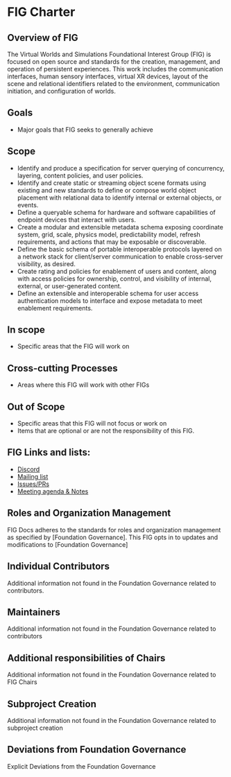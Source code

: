 # FIG Charter


## Overview of FIG

The Virtual Worlds and Simulations Foundational Interest Group (FIG) is focused on open source and standards for the creation, management, and operation of persistent experiences. This work includes the communication interfaces, human sensory interfaces, virtual XR devices, layout of the scene and relational identifiers related to the environment, communication initiation, and configuration of worlds.

## Goals

- Major goals that FIG seeks to generally achieve

## Scope

* Identify and produce a specification for server querying of concurrency, layering, content policies, and user policies.
* Identify and create static or streaming object scene formats using existing and new standards to define or compose world object placement with relational data to identify internal or external objects, or events.
* Define a queryable schema for hardware and software capabilities of endpoint devices that interact with users.
* Create a modular and extensible metadata schema exposing coordinate system, grid, scale, physics model, predictability model, refresh requirements, and actions that may be exposable or discoverable.
* Define the basic schema of portable interoperable protocols layered on a network stack for client/server communication to enable cross-server visibility, as desired.
* Create rating and policies for enablement of users and content, along with access policies for ownership, control, and visibility of internal, external, or user-generated content.
* Define an extensible and interoperable schema for user access authentication models to interface and expose metadata to meet enablement requirements.

## In scope

- Specific areas that the FIG will work on

## Cross-cutting Processes

- Areas where this FIG will work with other FIGs

## Out of Scope

- Specific areas that this FIG will not focus or work on
- Items that are optional or are not the responsibility of this FIG.

## FIG Links and lists:

- [Discord](https://discord.gg/openmetaverse)
- [Mailing list](https://lists.openmv.org/g/fig-virtualworldsim)
- [Issues/PRs](https://github.com/Open-MV/fig-virtualworldsim/issues)
- [Meeting agenda & Notes](https://github.com/Open-MV/fig-virtualworldsim/discussions/categories/meetings)

## Roles and Organization Management

FIG Docs adheres to the standards for roles and organization management as specified by [Foundation Governance].
This FIG opts in to updates and modifications to [Foundation Governance]

## Individual Contributors

Additional information not found in the Foundation Governance related to contributors.

## Maintainers

Additional information not found in the Foundation Governance related to contributors

## Additional responsibilities of Chairs

Additional information not found in the Foundation Governance related to FIG Chairs

## Subproject Creation

Additional information not found in the Foundation Governance related to subproject creation

## Deviations from Foundation Governance

Explicit Deviations from the Foundation Governance